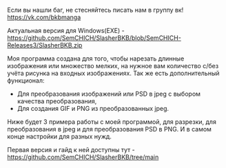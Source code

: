Если вы нашли баг, не стесняйтесь писать нам в группу вк! https://vk.com/bkbmanga

Актуальная версия для Windows(EXE) - https://github.com/SemCHICH/SlasherBKB/blob/SemCHICH-Releases3/SlasherBKB.zip

Моя программа создана для того, чтобы нарезать длинные изображения или множество мелких, на нужное вам количество с/без учёта рисунка на входных изображениях.
Так же есть дополнительный функционал: 
- Для преобразования изображений или PSD в jpeg с выбором качества преобразования, 
- Для создания GIF и PNG из преобразованных jpeg.

Ниже будет 3 примера работы с моей программой, для разрезки, для преобразования в jpeg и для преобразования PSD в PNG.
И в самом конце настройки для разных нужд.

Первая версия и гайд к ней доступны тут - https://github.com/SemCHICH/SlasherBKB/tree/main
